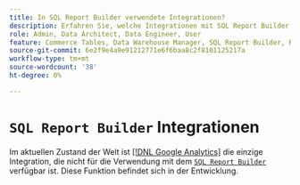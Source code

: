 ```yaml
---
title: In SQL Report Builder verwendete Integrationen?
description: Erfahren Sie, welche Integrationen mit SQL Report Builder verwendet werden können.
role: Admin, Data Architect, Data Engineer, User
feature: Commerce Tables, Data Warehouse Manager, SQL Report Builder, Reports
source-git-commit: 6e2f9e4a9e91212771e6f6baa8c2f8101125217a
workflow-type: tm+mt
source-wordcount: '38'
ht-degree: 0%

---
```


# `SQL Report Builder` Integrationen

Im aktuellen Zustand der Welt ist [[!DNL Google Analytics]](../importing-data/integrations/google-analytics.md) die einzige Integration, die nicht für die Verwendung mit dem [`SQL Report Builder`](../dev-reports/sql-rpt-bldr.md) verfügbar ist. Diese Funktion befindet sich in der Entwicklung.

